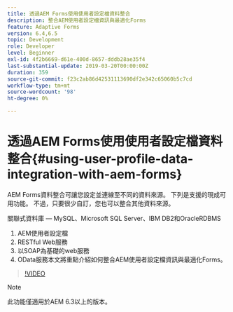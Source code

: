 ```yaml
---
title: 透過AEM Forms使用使用者設定檔資料整合
description: 整合AEM使用者設定檔資訊與最適化Forms
feature: Adaptive Forms
version: 6.4,6.5
topic: Development
role: Developer
level: Beginner
exl-id: 4f2b6669-d61e-400d-8657-dddb28ae35f4
last-substantial-update: 2019-03-20T00:00:00Z
duration: 359
source-git-commit: f23c2ab86d42531113690df2e342c65060b5c7cd
workflow-type: tm+mt
source-wordcount: '98'
ht-degree: 0%

---
```


# 透過AEM Forms使用使用者設定檔資料整合{#using-user-profile-data-integration-with-aem-forms}

AEM Forms資料整合可讓您設定並連線至不同的資料來源。 下列是支援的現成可用功能。 不過，只要很少自訂，您也可以整合其他資料來源。

關聯式資料庫 — MySQL、Microsoft SQL Server、IBM DB2和OracleRDBMS

1. AEM使用者設定檔
1. RESTful Web服務
1. 以SOAP為基礎的web服務
1. OData服務本文將重點介紹如何整合AEM使用者設定檔資訊與最適化Forms。

>[!VIDEO](https://video.tv.adobe.com/v/17432?quality=12&learn=on)

>[!NOTE]
>
>此功能僅適用於AEM 6.3以上的版本。
